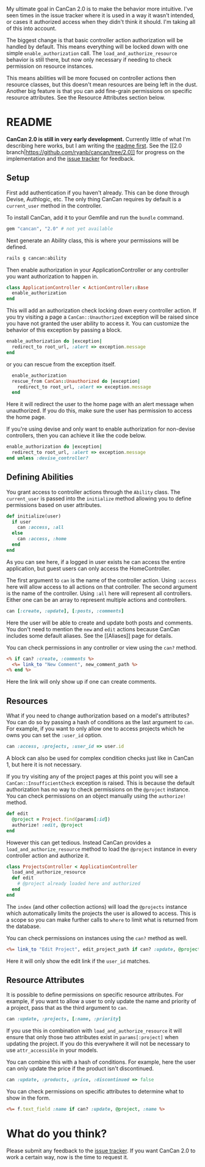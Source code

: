 My ultimate goal in CanCan 2.0 is to make the behavior more intuitive. I've seen times in the issue tracker where it is used in a way it wasn't intended, or cases it authorized access when they didn't think it should. I'm taking all of this into account.

The biggest change is that basic controller action authorization will be handled by default. This means everything will be locked down with one simple `enable_authorization` call. The `load_and_authorize_resource` behavior is still there, but now only necessary if needing to check permission on resource instances.

This means abilities will be more focused on controller actions then resource classes, but this doesn't mean resources are being left in the dust. Another big feature is that you can add fine-grain permissions on specific resource attributes. See the Resource Attributes section below.


# README

**CanCan 2.0 is still in very early development.** Currently little of what I'm describing here works, but I am writing the [readme first](http://tom.preston-werner.com/2010/08/23/readme-driven-development.html). See the [[2.0 branch|https://github.com/ryanb/cancan/tree/2.0]] for progress on the implementation and the [issue tracker](https://github.com/ryanb/cancan/issues) for feedback.

## Setup

First add authentication if you haven't already. This can be done through Devise, Authlogic, etc. The only thing CanCan requires by default is a `current_user` method in the controller.

To install CanCan, add it to your Gemfile and run the `bundle` command.

```ruby
gem "cancan", "2.0" # not yet available
```

Next generate an Ability class, this is where your permissions will be defined.

```bash
rails g cancan:ability
```

Then enable authorization in your ApplicationController or any controller you want authorization to happen in.

```ruby
class ApplicationController < ActionController::Base
  enable_authorization
end
```

This will add an authorization check locking down every controller action. If you try visiting a page a `CanCan::Unauthorized` exception will be raised since you have not granted the user ability to access it. You can customize the behavior of this exception by passing a block.

```ruby
enable_authorization do |exception|
  redirect_to root_url, :alert => exception.message
end
```

or you can rescue from the exception itself.

```ruby
  enable_authorization
  rescue_from CanCan::Unauthorized do |exception|
    redirect_to root_url, :alert => exception.message
  end
```

Here it will redirect the user to the home page with an alert message when unauthorized. If you do this, make sure the user has permission to access the home page.

If you're using devise and only want to enable authorization for non-devise controllers, then you can achieve it like the code below.

```ruby
enable_authorization do |exception|
  redirect_to root_url, :alert => exception.message
end unless :devise_controller?
```

## Defining Abilities

You grant access to controller actions through the `Ability` class. The `current_user` is passed into the `initialize` method allowing you to define permissions based on user attributes.

```ruby
def initialize(user)
  if user
    can :access, :all
  else
    can :access, :home
  end
end
```

As you can see here, if a logged in user exists he can access the entire application, but guest users can only access the HomeController.

The first argument to `can` is the name of the controller action. Using `:access` here will allow access to all actions on that controller. The second argument is the name of the controller. Using `:all` here will represent all controllers. Either one can be an array to represent multiple actions and controllers.

```ruby
can [:create, :update], [:posts, :comments]
```

Here the user will be able to create and update both posts and comments. You don't need to mention the `new` and `edit` actions because CanCan includes some default aliases. See the [[Aliases]] page for details.

You can check permissions in any controller or view using the `can?` method.

```rhtml
<% if can? :create, :comments %>
  <%= link_to "New Comment", new_comment_path %>
<% end %>
```

Here the link will only show up if one can create comments.


## Resources

What if you need to change authorization based on a model's attributes? You can do so by passing a hash of conditions as the last argument to `can`. For example, if you want to only allow one to access projects which he owns you can set the `:user_id` option.

```ruby
can :access, :projects, :user_id => user.id
```

A block can also be used for complex condition checks just like in CanCan 1, but here it is not necessary.

If you try visiting any of the project pages at this point you will see a `CanCan::InsufficientCheck` exception is raised. This is because the default authorization has no way to check permissions on the `@project` instance. You can check permissions on an object manually using the `authorize!` method.

```ruby
def edit
  @project = Project.find(params[:id])
  authorize! :edit, @project
end
```

However this can get tedious. Instead CanCan provides a `load_and_authorize_resource` method to load the `@project` instance in every controller action and authorize it.

```ruby
class ProjectsController < ApplicationController
  load_and_authorize_resource
  def edit
    # @project already loaded here and authorized
  end
end
```

The `index` (and other collection actions) will load the `@projects` instance which automatically limits the projects the user is allowed to access. This is a scope so you can make further calls to `where` to limit what is returned from the database.

You can check permissions on instances using the `can?` method as well.

```rhtml
<%= link_to "Edit Project", edit_project_path if can? :update, @project %>
```

Here it will only show the edit link if the `user_id` matches.


## Resource Attributes

It is possible to define permissions on specific resource attributes. For example, if you want to allow a user to only update the name and priority of a project, pass that as the third argument to `can`.

```ruby
can :update, :projects, [:name, :priority]
```

If you use this in combination with `load_and_authorize_resource` it will ensure that only those two attributes exist in `params[:project]` when updating the project. If you do this everywhere it will not be necessary to use `attr_accessible` in your models.

You can combine this with a hash of conditions. For example, here the user can only update the price if the product isn't discontinued.

```ruby
can :update, :products, :price, :discontinued => false
```

You can check permissions on specific attributes to determine what to show in the form.

```rhtml
<%= f.text_field :name if can? :update, @project, :name %>
```


# What do you think?

Please submit any feedback to the [issue tracker](https://github.com/ryanb/cancan/issues). If you want CanCan 2.0 to work a certain way, now is the time to request it.